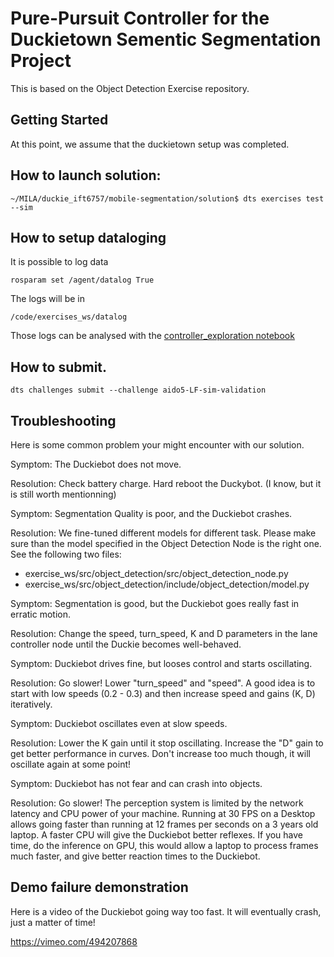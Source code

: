 # Pure-Pursuit Controller for the Duckietown Sementic Segmentation Project
This is based on the Object Detection Exercise repository.

## Getting Started
At this point, we assume that the duckietown setup was completed. 

## How to launch solution:
```
~/MILA/duckie_ift6757/mobile-segmentation/solution$ dts exercises test --sim
``` 

## How to setup dataloging
It is possible to log data
```
rosparam set /agent/datalog True
``` 
The logs will be in 
```
/code/exercises_ws/datalog
```
Those logs can be analysed with the [controller_exploration notebook](../notebooks/controller_exploration.ipynb)
## How to submit.
```
dts challenges submit --challenge aido5-LF-sim-validation
```


## Troubleshooting

Here is some common problem your might encounter with our solution.

Symptom: The Duckiebot does not move.

Resolution: Check battery charge. Hard reboot the Duckybot. (I know, but it is still worth mentionning)

Symptom: Segmentation Quality is poor, and the Duckiebot crashes.

Resolution: We fine-tuned different models for different task. Please make sure than the model specified in the Object Detection Node is the right one. See the following two files:

- exercise_ws/src/object_detection/src/object_detection_node.py
- exercise_ws/src/object_detection/include/object_detection/model.py

Symptom: Segmentation is good, but the Duckiebot goes really fast in erratic motion.

Resolution: Change the speed, turn_speed, K and D parameters in the lane controller node until the Duckie becomes well-behaved.

Symptom: Duckiebot drives fine, but looses control and starts oscillating.

Resolution: Go slower! Lower "turn_speed" and "speed". A good idea is to start with low speeds (0.2 - 0.3) and then increase speed and gains (K, D) iteratively.

Symptom: Duckiebot oscillates even at slow speeds.

Resolution: Lower the K gain until it stop oscillating. Increase the "D" gain to get better performance in curves. Don't increase too much though, it will oscillate again at some point!

Symptom: Duckiebot has not fear and can crash into objects.

Resolution: Go slower! The perception system is limited by the network latency and CPU power of your machine. Running at 30 FPS on a Desktop allows going faster than running at 12 frames per seconds on a 3 years old laptop. A faster CPU will give the Duckiebot better reflexes. If you have time, do the inference on GPU, this would allow a laptop to process frames much faster, and give better reaction times to the Duckiebot.

## Demo failure demonstration

Here is a video of the Duckiebot going way too fast. It will eventually crash, just a matter of time!

https://vimeo.com/494207868

